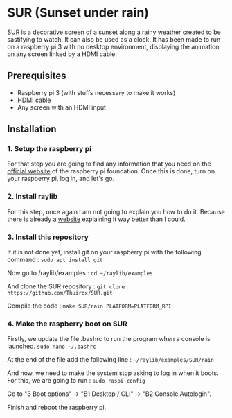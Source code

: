 # SUR (Sunset under rain)

SUR is a decorative screen of a sunset along a rainy weather created to be sastifying to watch. It can also be used as a clock. It has been made to run on a raspberry pi 3 with no desktop environment, displaying the animation on any screen linked by a HDMI cable.

## Prerequisites
* Raspberry pi 3 (with stuffs necessary to make it works)
* HDMI cable
* Any screen with an HDMI input

## Installation

### 1. Setup the raspberry pi
For that step you are going to find any information that you need on the [official website](https://www.raspberrypi.org/documentation/) of the raspberry pi foundation.
Once this is done, turn on your raspberry pi, log in, and let's go.

### 2. Install raylib
For this step, once again I am not going to explain you how to do it. Because there is already a [website](https://github.com/raysan5/raylib/wiki/Working-on-Raspberry-Pi) explaining it way better than I could.

### 3. Install this repository
If it is not done yet, install git on your raspberry pi with the following command : ```sudo apt install git```

Now go to /raylib/examples : ```cd ~/raylib/examples```

And clone the SUR repository :  ```git clone https://github.com/Thuirox/SUR.git```

Compile the code : ```make SUR/rain PLATFORM=PLATFORM_RPI```

### 4. Make the raspberry boot on SUR
Firstly, we update the file .bashrc to run the program when a console is launched.
```sudo nano ~/.bashrc```

At the end of the file add the following line : ```~/raylib/examples/SUR/rain```

And now, we need to make the system stop asking to log in when it boots. For this, we are going to run : ```sudo raspi-config```

Go to "3 Boot options" -> "B1 Desktop / CLI" -> "B2 Console Autologin".

Finish and reboot the raspberry pi.
